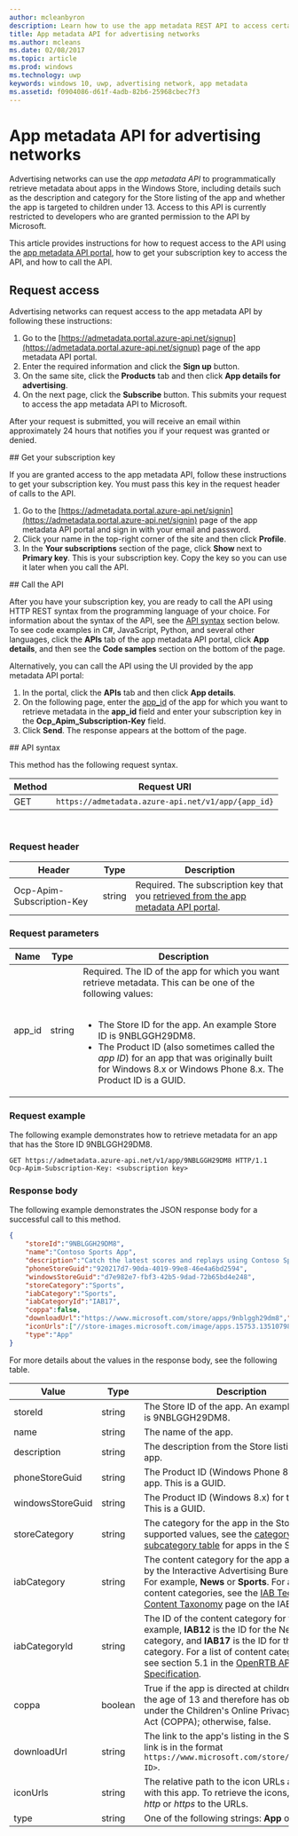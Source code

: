 ---author: mcleanbyron
description: Learn how to use the app metadata REST API to access certain types metadata for apps. This API is intended to be used by advertising networks to retrieve information about apps in the Windows Store so they can improve how they sell ad space to advertisers.
title: App metadata API for advertising networks
ms.author: mcleans
ms.date: 02/08/2017
ms.topic: article
ms.prod: windows
ms.technology: uwp
keywords: windows 10, uwp, advertising network, app metadata
ms.assetid: f0904086-d61f-4adb-82b6-25968cbec7f3
---# App metadata API for advertising networksAdvertising networks can use the *app metadata API* to programmatically retrieve metadata about apps in the Windows Store, including details such as the description and category for the Store listing of the app and whether the app is targeted to children under 13. Access to this API is currently restricted to developers who are granted permission to the API by Microsoft.This article provides instructions for how to request access to the API using the [app metadata API portal](https://admetadata.portal.azure-api.net/), how to get your subscription key to access the API, and how to call the API.## Request accessAdvertising networks can request access to the app metadata API by following these instructions:1. Go to the [https://admetadata.portal.azure-api.net/signup](https://admetadata.portal.azure-api.net/signup) page of the app metadata API portal.2. Enter the required information and click the **Sign up** button.3. On the same site, click the **Products** tab and then click **App details for advertising**.4. On the next page, click the **Subscribe** button. This submits your request to access the app metadata API to Microsoft.After your request is submitted, you will receive an email within approximately 24 hours that notifies you if your request was granted or denied.<span id="get-key" />## Get your subscription keyIf you are granted access to the app metadata API, follow these instructions to get your subscription key. You must pass this key in the request header of calls to the API.1. Go to the [https://admetadata.portal.azure-api.net/signin](https://admetadata.portal.azure-api.net/signin) page of the app metadata API portal and sign in with your email and password.2. Click your name in the top-right corner of the site and then click **Profile**.3. In the **Your subscriptions** section of the page, click **Show** next to **Primary key**. This is your subscription key. Copy the key so you can use it later when you call the API.<span id="call-the-api" />## Call the APIAfter you have your subscription key, you are ready to call the API using HTTP REST syntax from the programming language of your choice. For information about the syntax of the API, see the [API syntax](#syntax) section below. To see code examples in C#, JavaScript, Python, and several other languages, click the **APIs** tab of the app metadata API portal, click **App details**, and then see the **Code samples** section on the bottom of the page.Alternatively, you can call the API using the UI provided by the app metadata API portal:  1. In the portal, click the **APIs** tab and then click **App details**.  2. On the following page, enter the [app_id](#request-parameters) of the app for which you want to retrieve metadata in the **app_id** field and enter your subscription key in the **Ocp_Apim_Subscription-Key** field.  3. Click **Send**. The response appears at the bottom of the page.<span id="syntax" />## API syntaxThis method has the following request syntax.| Method | Request URI                                                      ||--------|------------------------------------------------------------------|| GET   | ```https://admetadata.azure-api.net/v1/app/{app_id}``` |<span/> ### Request header| Header        | Type   | Description                                                                 ||---------------|--------|-----------------------------------------------------------------------------|| Ocp-Apim-Subscription-Key | string | Required. The subscription key that you [retrieved from the app metadata API portal](#get-key).  |<span/>### Request parameters| Name        | Type   | Description                                                                 ||---------------|--------|-----------------------|| app_id | string | Required. The ID of the app for which you want retrieve metadata. This can be one of the following values:<br/><br/><ul><li>The Store ID for the app. An example Store ID is 9NBLGGH29DM8.</li><li>The Product ID (also sometimes called the *app ID*) for an app that was originally built for Windows 8.x or Windows Phone 8.x. The Product ID is a GUID.</li></ul> |<span/>### Request exampleThe following example demonstrates how to retrieve metadata for an app that has the Store ID 9NBLGGH29DM8.```syntaxGET https://admetadata.azure-api.net/v1/app/9NBLGGH29DM8 HTTP/1.1Ocp-Apim-Subscription-Key: <subscription key>```### Response bodyThe following example demonstrates the JSON response body for a successful call to this method.```json{    "storeId":"9NBLGGH29DM8",    "name":"Contoso Sports App",    "description":"Catch the latest scores and replays using Contoso Sports App!",    "phoneStoreGuid":"920217d7-90da-4019-99e8-46e4a6bd2594",    "windowsStoreGuid":"d7e982e7-fbf3-42b5-9dad-72b65bd4e248",    "storeCategory":"Sports",    "iabCategory":"Sports",    "iabCategoryId":"IAB17",    "coppa":false,    "downloadUrl":"https://www.microsoft.com/store/apps/9nblggh29dm8","isLive":true,    "iconUrls":["//store-images.microsoft.com/image/apps.15753.13510798883747357.b6981489-6fdd-4fec-b655-a822247d5a76.33529096-a723-4204-9da9-a5dd8b328d4e"],    "type":"App"}```For more details about the values in the response body, see the following table.| Value      | Type   | Description    ||------------|--------|--------------------|| storeId           | string  | The Store ID of the app. An example Store ID is 9NBLGGH29DM8.     |  | name           | string  | The name of the app.   || description           | string  | The description from the Store listing for the app.  || phoneStoreGuid           | string  | The Product ID (Windows Phone 8.x) for the app. This is a GUID.  || windowsStoreGuid           | string  | The Product ID (Windows 8.x) for the app. This is a GUID. || storeCategory           | string  | The category for the app in the Store. For the supported values, see the [category and subcategory table](../publish/category-and-subcategory-table.md) for apps in the Store.  || iabCategory           | string  | The content category for the app as defined by the Interactive Advertising Bureau (IAB). For example, **News** or **Sports**. For a list of content categories, see the [IAB Tech Lab Content Taxonomy](https://www.iab.com/guidelines/iab-quality-assurance-guidelines-qag-taxonomy) page on the IAB web site.   || iabCategoryId           | string  | The ID of the content category for the app. For example, **IAB12** is the ID for the News category, and **IAB17** is the ID for the Sports category. For a list of content category IDs, see section 5.1 in the [OpenRTB API Specification](http://www.iab.com/wp-content/uploads/2015/05/OpenRTB_API_Specification_Version_2_3_1.pdf). || coppa           | boolean  | True if the app is directed at children under the age of 13 and therefore has obligations under the Children's Online Privacy Protection Act (COPPA); otherwise, false.  || downloadUrl           | string  | The link to the app's listing in the Store. This link is in the format ```https://www.microsoft.com/store/apps/<Store ID>```.  || iconUrls           | string  |  The relative path to the icon URLs associated with this app. To retrieve the icons, prepend *http* or *https* to the URLs.  || type           | string  | One of the following strings: **App** or **Game**.  |<span/>  